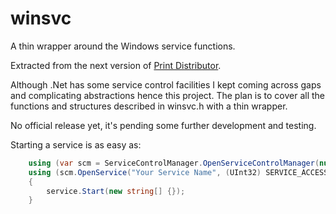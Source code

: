 # winsvc

A thin wrapper around the Windows service functions.

Extracted from the next version of [Print Distributor](http://www.printdistributor.com). 

Although .Net has some service control facilities I kept coming across gaps and complicating abstractions hence this project. The plan is to cover all the functions and structures described in winsvc.h with a thin wrapper.

No official release yet, it's pending some further development and testing.

Starting a service is as easy as:

```C#
    using (var scm = ServiceControlManager.OpenServiceControlManager(null, (UInt32) SCM_ACCESS.SC_MANAGER_ALL_ACCESS))
    using (scm.OpenService("Your Service Name", (UInt32) SERVICE_ACCESS.SERVICE_ALL_ACCESS))
    {
        service.Start(new string[] {});
    }
```
